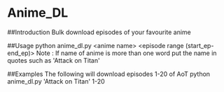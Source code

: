 # Anime_DL

##Introduction
Bulk download episodes of your favourite anime

##Usage
python anime_dl.py \<anime name\> \<episode range (start_ep-end_ep)\>
Note : If name of anime is more than one word put the name in quotes such as 'Attack on Titan'

##Examples
The following will download episodes 1-20 of AoT
python anime_dl.py 'Attack on Titan' 1-20   
